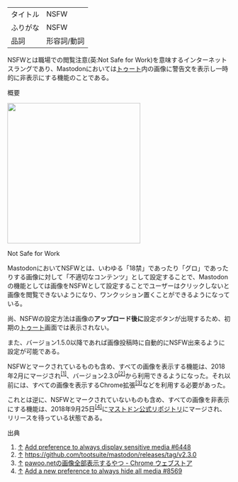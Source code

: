 <div class="mw-parser-output">

|          |             |
|----------|-------------|
| タイトル | NSFW        |
| ふりがな | NSFW        |
| 品詞     | 形容詞/動詞 |

  
NSFWとは職場での閲覧注意(英:Not Safe for Work)を意味するインターネットスラングであり、Mastodonにおいては[トゥート](/%E3%83%88%E3%82%A5%E3%83%BC%E3%83%88 "トゥート")内の画像に警告文を表示し一時的に非表示にする機能のことである。

概要

<div class="thumb tright">

<div class="thumbinner">

<a href="/%E3%83%95%E3%82%A1%E3%82%A4%E3%83%AB:%E3%82%B9%E3%82%AF%E3%83%AA%E3%83%BC%E3%83%B3%E3%82%B7%E3%83%A7%E3%83%83%E3%83%88_2017-04-16_7.58.15.png" class="image"><img src="/images/thumb/e/ee/%E3%82%B9%E3%82%AF%E3%83%AA%E3%83%BC%E3%83%B3%E3%82%B7%E3%83%A7%E3%83%83%E3%83%88_2017-04-16_7.58.15.png/300px-%E3%82%B9%E3%82%AF%E3%83%AA%E3%83%BC%E3%83%B3%E3%82%B7%E3%83%A7%E3%83%83%E3%83%88_2017-04-16_7.58.15.png" class="thumbimage" srcset="/images/thumb/e/ee/%E3%82%B9%E3%82%AF%E3%83%AA%E3%83%BC%E3%83%B3%E3%82%B7%E3%83%A7%E3%83%83%E3%83%88_2017-04-16_7.58.15.png/450px-%E3%82%B9%E3%82%AF%E3%83%AA%E3%83%BC%E3%83%B3%E3%82%B7%E3%83%A7%E3%83%83%E3%83%88_2017-04-16_7.58.15.png 1.5x, /images/e/ee/%E3%82%B9%E3%82%AF%E3%83%AA%E3%83%BC%E3%83%B3%E3%82%B7%E3%83%A7%E3%83%83%E3%83%88_2017-04-16_7.58.15.png 2x" width="300" height="317" /></a>

<div class="thumbcaption">

<div class="magnify">

<a href="/%E3%83%95%E3%82%A1%E3%82%A4%E3%83%AB:%E3%82%B9%E3%82%AF%E3%83%AA%E3%83%BC%E3%83%B3%E3%82%B7%E3%83%A7%E3%83%83%E3%83%88_2017-04-16_7.58.15.png" class="internal" title="拡大"></a>

</div>

Not Safe for Work

</div>

</div>

</div>

MastodonにおいてNSFWとは、いわゆる「18禁」であったり「グロ」であったりする画像に対して「不適切なコンテンツ」として設定することで、Mastodonの機能としては画像をNSFWとして設定することでユーザーはクリックしないと画像を閲覧できないようになり、ワンクッション置くことができるようになっている。

尚、NSFWの設定方法は画像の**アップロード後に**設定ボタンが出現するため、初期の[トゥート](/%E3%83%88%E3%82%A5%E3%83%BC%E3%83%88 "トゥート")画面では表示されない。

また、バージョン1.5.0以降であれば画像投稿時に自動的にNSFW出来るように設定が可能である。

NSFWとマークされているものも含め、すべての画像を表示する機能は、2018年2月にマージされ<sup>[\[1\]](#cite_note-1)</sup>、バージョン2.3.0<sup>[\[2\]](#cite_note-2)</sup>から利用できるようになった。それ以前には、すべての画像を表示するChrome拡張<sup>[\[3\]](#cite_note-3)</sup>などを利用する必要があった。

これとは逆に、NSFWとマークされていないものも含め、すべての画像を非表示にする機能は、2018年9月25日<sup>[\[4\]](#cite_note-4)</sup>に[マストドン公式リポジトリ](/%E3%83%9E%E3%82%B9%E3%83%88%E3%83%89%E3%83%B3%E5%85%AC%E5%BC%8F%E3%83%AA%E3%83%9D%E3%82%B8%E3%83%88%E3%83%AA "マストドン公式リポジトリ")にマージされ、リリースを待っている状態である。

出典

<div class="mw-references-wrap">

1.  [↑](#cite_ref-1)
    <a href="https://github.com/tootsuite/mastodon/pull/6448" class="external text" rel="nofollow">Add preference to always display sensitive media #6448</a>
2.  [↑](#cite_ref-2)
    <a href="https://github.com/tootsuite/mastodon/releases/tag/v2.3.0" class="external free" rel="nofollow">https://github.com/tootsuite/mastodon/releases/tag/v2.3.0</a>
3.  [↑](#cite_ref-3)
    <a href="https://chrome.google.com/webstore/detail/pawoonet%E3%81%AE%E7%94%BB%E5%83%8F%E5%85%A8%E9%83%A8%E8%A1%A8%E7%A4%BA%E3%81%99%E3%82%8B%E3%82%84%E3%81%A4/hhfebcpaahgegnabkmhohnfochmbjjfd" class="external text" rel="nofollow">pawoo.netの画像全部表示するやつ - Chrome ウェブストア</a>
4.  [↑](#cite_ref-4)
    <a href="https://github.com/tootsuite/mastodon/pull/8569" class="external text" rel="nofollow">Add a new preference to always hide all media #8569</a>

</div>

</div>
